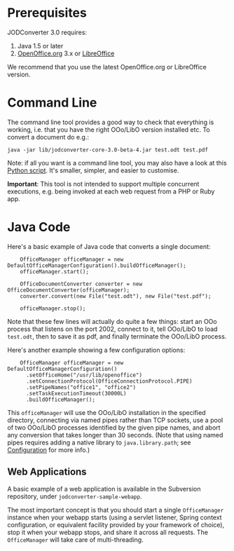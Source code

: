 # Prerequisites #

JODConverter 3.0 requires:

  1. Java 1.5 or later
  1. [OpenOffice.org](http://download.openoffice.org) 3.x or [LibreOffice](http://www.libreoffice.org/download/)

We recommend that you use the latest OpenOffice.org or LibreOffice version.

# Command Line #

The command line tool provides a good way to check that everything is working, i.e. that you have the right OOo/LibO version installed etc. To convert a document do e.g.:
```
java -jar lib/jodconverter-core-3.0-beta-4.jar test.odt test.pdf
```

Note: if all you want is a command line tool, you may also have a look at this [Python script](http://www.artofsolving.com/opensource/pyodconverter). It's smaller, simpler, and easier to customise.

**Important**: This tool is not intended to support multiple concurrent executions, e.g. being invoked at each web request from a PHP or Ruby app.

# Java Code #

Here's a basic example of Java code that converts a single document:
```
    OfficeManager officeManager = new DefaultOfficeManagerConfiguration().buildOfficeManager();
    officeManager.start();

    OfficeDocumentConverter converter = new OfficeDocumentConverter(officeManager);
    converter.convert(new File("test.odt"), new File("test.pdf");
        
    officeManager.stop();
```

Note that these few lines will actually do quite a few things: start an OOo process that listens on the port 2002, connect to it, tell OOo/LibO to load `test.odt`, then to save it as pdf, and finally terminate the OOo/LibO process.

Here's another example showing a few configuration options:
```
    OfficeManager officeManager = new DefaultOfficeManagerConfiguration()
      .setOfficeHome("/usr/lib/openoffice")
      .setConnectionProtocol(OfficeConnectionProtocol.PIPE)
      .setPipeNames("office1", "office2")
      .setTaskExecutionTimeout(30000L)
      .buildOfficeManager();
```
This `officeManager` will use the OOo/LibO installation in the specified directory, connecting via named pipes rather than TCP sockets, use a pool of two OOo/LibO processes identified by the given pipe names, and abort any conversion that takes longer than 30 seconds. (Note that using named pipes requires adding a native library to `java.library.path`; see [Configuration](Configuration.md) for more info.)

## Web Applications ##

A basic example of a web application is available in the Subversion repository, under `jodconverter-sample-webapp`.

The most important concept is that you should start a single `OfficeManager` instance when your webapp starts (using a servlet listener, Spring context configuration, or equivalent facility provided by your framework of choice), stop it when your webapp stops, and share it across all requests. The `OfficeManager` will take care of multi-threading.